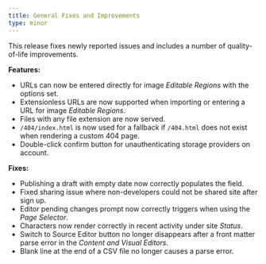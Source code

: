 ```yaml
---
title: General Fixes and Improvements
type: minor
---
```



This release fixes newly reported issues and includes a number of quality-of-life improvements.

**Features:**

* URLs can now be entered directly for image *Editable Regions* with the options set.
* Extensionless URLs are now supported when importing or entering a URL for image *Editable Regions*.
* Files with any file extension are now served.
* `/404/index.html` is now used for a fallback if `/404.html` does not exist when rendering a custom 404 page.
* Double-click confirm button for unauthenticating storage providers on account.

**Fixes:**

* Publishing a draft with empty date now correctly populates the field.
* Fixed sharing issue where non-developers could not be shared site after sign up.
* Editor pending changes prompt now correctly triggers when using the *Page Selector*.
* Characters now render correctly in recent activity under site *Status*.
* Switch to Source Editor button no longer disappears after a front matter parse error in the *Content and Visual Editors*.
* Blank line at the end of a CSV file no longer causes a parse error.
